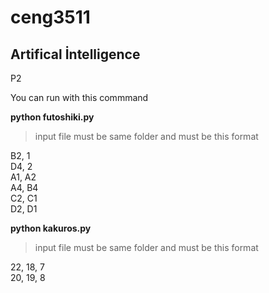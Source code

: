 ﻿
# ceng3511

## Artifical İntelligence

P2

You can run with this commmand

**python futoshiki.py** 

> input file must be same folder  and must be this format

B2, 1\
D4, 2\
A1, A2\
A4, B4\
C2, C1\
D2, D1


**python  kakuros.py**

> input file must be same folder  and must be this format

22, 18, 7\
20, 19, 8
